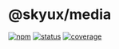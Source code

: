# @skyux/media

[![npm](https://img.shields.io/npm/v/@skyux/media.svg)](https://www.npmjs.com/package/@skyux/media)
[![status](https://travis-ci.org/blackbaud/skyux-media.svg?branch=master)](https://travis-ci.org/blackbaud/skyux-media)
[![coverage](https://codecov.io/gh/blackbaud/skyux-media/branch/master/graphs/badge.svg?branch=master)](https://codecov.io/gh/blackbaud/skyux-media/branch/master)
